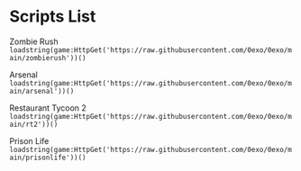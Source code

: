 # Scripts List

Zombie Rush
```loadstring(game:HttpGet('https://raw.githubusercontent.com/0exo/0exo/main/zombierush'))()```

Arsenal
```loadstring(game:HttpGet('https://raw.githubusercontent.com/0exo/0exo/main/arsenal'))()```

Restaurant Tycoon 2
```loadstring(game:HttpGet('https://raw.githubusercontent.com/0exo/0exo/main/rt2'))()```

Prison Life
```loadstring(game:HttpGet('https://raw.githubusercontent.com/0exo/0exo/main/prisonlife'))()```
